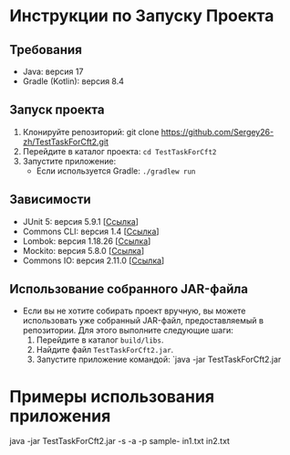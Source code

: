 # Инструкции по Запуску Проекта

## Требования
- Java: версия 17
- Gradle (Kotlin): версия 8.4

## Запуск проекта
1. Клонируйте репозиторий: git clone https://github.com/Sergey26-zh/TestTaskForCft2.git
2. Перейдите в каталог проекта: `cd TestTaskForCft2`
3. Запустите приложение: 
   - Если используется Gradle: `./gradlew run`

## Зависимости
- JUnit 5: версия 5.9.1 [[Ссылка](https://example.com/library1)]
- Commons CLI: версия 1.4 [[Ссылка](https://example.com/library2)]
- Lombok: версия 1.18.26 [[Ссылка](https://example.com/library2)]
- Mockito: версия 5.8.0 [[Ссылка](https://example.com/library2)]
- Commons IO: версия 2.11.0 [[Ссылка](https://example.com/library2)]

## Использование собранного JAR-файла
   - Если вы не хотите собирать проект вручную, вы можете использовать уже собранный JAR-файл, предоставляемый в репозитории. Для этого выполните следующие шаги:
     1. Перейдите в каталог `build/libs`.
     2. Найдите файл `TestTaskForCft2.jar`.
     3. Запустите приложение командой: `java -jar TestTaskForCft2.jar
   
# Примеры использования приложения
   java -jar TestTaskForCft2.jar -s -a -p sample- in1.txt in2.txt
